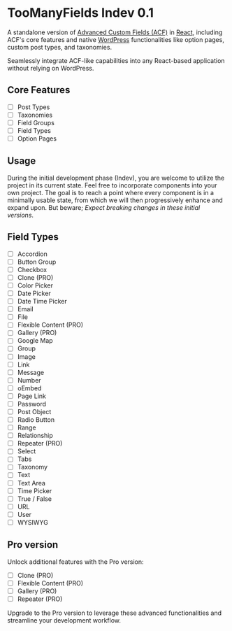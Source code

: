# TooManyFields Indev 0.1

A standalone version of [Advanced Custom Fields (ACF)](https://www.advancedcustomfields.com/) in [React](https://react.dev/), including ACF's core features and native [WordPress](https://wordpress.com/) functionalities like option pages, custom post types, and taxonomies. 

Seamlessly integrate ACF-like capabilities into any React-based application without relying on WordPress.

## Core Features

- [ ] Post Types
- [ ] Taxonomies
- [ ] Field Groups
- [ ] Field Types
- [ ] Option Pages

## Usage

During the initial development phase (Indev), you are welcome to utilize the project in its current state. Feel free to incorporate components into your own project. The goal is to reach a point where every component is in a minimally usable state, from which we will then progressively enhance and expand upon. But beware; _Expect breaking changes in these initial versions_.

## Field Types

- [ ] Accordion
- [ ] Button Group
- [ ] Checkbox
- [ ] Clone (PRO)
- [ ] Color Picker
- [ ] Date Picker
- [ ] Date Time Picker
- [ ] Email
- [ ] File
- [ ] Flexible Content (PRO)
- [ ] Gallery (PRO)
- [ ] Google Map
- [ ] Group
- [ ] Image
- [ ] Link
- [ ] Message
- [ ] Number
- [ ] oEmbed
- [ ] Page Link
- [ ] Password
- [ ] Post Object
- [ ] Radio Button
- [ ] Range
- [ ] Relationship
- [ ] Repeater (PRO)
- [ ] Select
- [ ] Tabs
- [ ] Taxonomy
- [ ] Text
- [ ] Text Area
- [ ] Time Picker
- [ ] True / False
- [ ] URL
- [ ] User
- [ ] WYSIWYG

## Pro version

Unlock additional features with the Pro version:

- [ ] Clone (PRO)
- [ ] Flexible Content (PRO)
- [ ] Gallery (PRO)
- [ ] Repeater (PRO)

Upgrade to the Pro version to leverage these advanced functionalities and streamline your development workflow.
